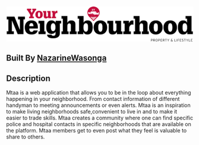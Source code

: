 ![Neighbourhood](/medias/profile_pics/logo.png)

## Built By [NazarineWasonga](https://github.com/NazarineWasonga/)

## Description

Mtaa is a web application that allows you to be in the loop about everything happening in your neighborhood. From contact information of different handyman to meeting announcements or even alerts. Mtaa is an inspiration to make living neighborhoods safe,convenient to live in and to make it easier to trade skills. Mtaa creates a community where one can find specific police and hospital contacts in specific neighborhoods that are available on the platform. Mtaa members get to even post what they feel is valuable to share to others.